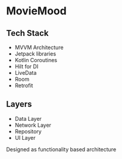 # MovieMood

## Tech Stack 

- MVVM Architecture  
- Jetpack libraries  
- Kotlin Coroutines  
- Hilt for DI  
- LiveData  
- Room  
- Retrofit  

## Layers  

- Data Layer  
- Network Layer  
- Repository  
- UI Layer  

Designed as functionality based architecture
